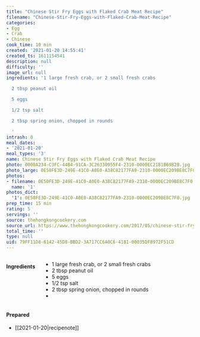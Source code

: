 ```yaml
---
title: "Chinese Stir Fry Eggs with Flaked Crab Meat Recipe"
filename: "Chinese-Stir-Fry-Eggs-with-Flaked-Crab-Meat-Recipe"
categories:
- Egg
- Crab
- Chinese
cook_time: 10 min
created: '2021-01-20 14:55:41'
created_ts: 1611154541
description: null
difficulty: ''
image_url: null
ingredients: '1 large fresh crab, or 2 small fresh crabs

  2 tbsp peanut oil

  5 eggs

  1/2 tsp salt

  2 tbsp spring onion, chopped in rounds

  '
intrash: 0
meal_dates:
- '2021-01-20'
meal_types: '3'
name: Chinese Stir Fry Eggs with Flaked Crab Meat Recipe
photo: 0000A234-C3FC-44B4-91CA-3C26330955F4-2310-0000EC2181B69B2B.jpg
photo_large: 0E50FE3D-249E-41C0-A0E0-A38C82177FA9-2310-0000EC209BE8C7F0.jpg
photos:
- filename: 0E50FE3D-249E-41C0-A0E0-A38C82177FA9-2310-0000EC209BE8C7F0.jpg
  name: '1'
photos_dict:
  '1': 0E50FE3D-249E-41C0-A0E0-A38C82177FA9-2310-0000EC209BE8C7F0.jpg
prep_time: 15 min
rating: 5
servings: ''
source: thehongkongcookery.com
source_url: https://www.thehongkongcookery.com/2017/05/chinese-stir-fry-eggs-with-flaked-crab.html
total_time: ''
type: null
uid: 79FF11D8-6142-45D8-BBD2-3A717CC6A0C6-4181-00035DF8972F51CD
---
```

<div class="large-8 medium-7 columns" id="writeup">	</div><!-- #writeup -->
</div><!-- #row-one -->
<div class="row" id="row-two">	<div class="medium-4 small-5 columns"><h4 id="ingredients">Ingredients</h4><div class="box box-ingredients content"><ul>
<li>1 large fresh crab, or 2 small fresh crabs</li>
<li>2 tbsp peanut oil</li>
<li>5 eggs</li>
<li>1/2 tsp salt</li>
<li>2 tbsp spring onion, chopped in rounds</li>
<li></li>
</ul>
</div>	</div>	<div class="medium-6 small-7 columns">	</div>	<div class="medium-2 columns" id="photo-sidebar">		<div class="" id="meals"><h4>Prepared</h4><ul>
<li>[[2021-01-20|recipenote]]</li>
</ul>
		</div>